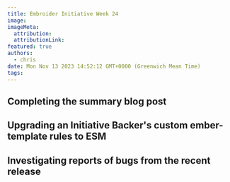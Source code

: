 ```yaml
---
title: Embroider Initiative Week 24
image:
imageMeta:
  attribution:
  attributionLink:
featured: true
authors:
  - chris
date: Mon Nov 13 2023 14:52:12 GMT+0000 (Greenwich Mean Time)
tags:
---
```


## Completing the summary blog post 

## Upgrading an Initiative Backer's custom ember-template rules to ESM

## Investigating reports of bugs from the recent release


